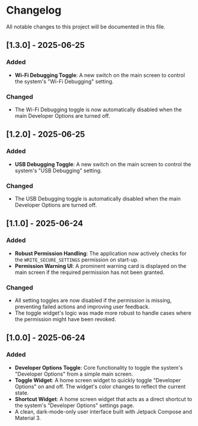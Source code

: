 # Changelog

All notable changes to this project will be documented in this file.

## [1.3.0] - 2025-06-25

### Added
- **Wi-Fi Debugging Toggle**: A new switch on the main screen to control the system's "Wi-Fi Debugging" setting.

### Changed
- The Wi-Fi Debugging toggle is now automatically disabled when the main Developer Options are turned off.

## [1.2.0] - 2025-06-25

### Added
- **USB Debugging Toggle**: A new switch on the main screen to control the system's "USB Debugging" setting.

### Changed
- The USB Debugging toggle is automatically disabled when the main Developer Options are turned off.

## [1.1.0] - 2025-06-24

### Added
- **Robust Permission Handling**: The application now actively checks for the `WRITE_SECURE_SETTINGS` permission on start-up.
- **Permission Warning UI**: A prominent warning card is displayed on the main screen if the required permission has not been granted.

### Changed
- All setting toggles are now disabled if the permission is missing, preventing failed actions and improving user feedback.
- The toggle widget's logic was made more robust to handle cases where the permission might have been revoked.

## [1.0.0] - 2025-06-24

### Added
- **Developer Options Toggle**: Core functionality to toggle the system's "Developer Options" from a simple main screen.
- **Toggle Widget**: A home screen widget to quickly toggle "Developer Options" on and off. The widget's color changes to reflect the current state.
- **Shortcut Widget**: A home screen widget that acts as a direct shortcut to the system's "Developer Options" settings page.
- A clean, dark-mode-only user interface built with Jetpack Compose and Material 3. 